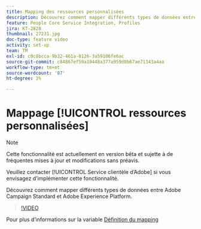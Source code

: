 ```yaml
---
title: Mapping des ressources personnalisées
description: Découvrez comment mapper différents types de données entre Adobe Campaign Standard (ACS) et Adobe Experience Platform (AEP)
feature: People Core Service Integration, Profiles
jira: KT-2828
thumbnail: 27231.jpg
doc-type: feature video
activity: set-up
team: TM
exl-id: c0c8bcca-9b32-461a-8126-3a59106fe6ac
source-git-commit: c84867ef59a10448a377a959d0b67ae71343a4aa
workflow-type: tm+mt
source-wordcount: '87'
ht-degree: 3%

---
```


# Mappage [!UICONTROL ressources personnalisées]

>[!NOTE]
>
>Cette fonctionnalité est actuellement en version bêta et sujette à de fréquentes mises à jour et modifications sans préavis.
>
>Veuillez contacter [!UICONTROL Service clientèle d’Adobe] si vous envisagez d’implémenter cette fonctionnalité.

Découvrez comment mapper différents types de données entre Adobe Campaign Standard et Adobe Experience Platform.

>[!VIDEO](https://video.tv.adobe.com/v/27231?quality=12&learn=on)

Pour plus d’informations sur la variable [Définition du mapping](https://experienceleague.adobe.com/docs/campaign-standard/using/integrating-with-adobe-cloud/adobe-experience-platform/data-connector/aep-mapping-definition.html)
